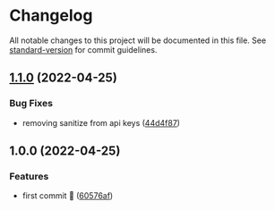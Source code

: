 # Changelog

All notable changes to this project will be documented in this file. See [standard-version](https://github.com/conventional-changelog/standard-version) for commit guidelines.

## [1.1.0](https://github.com/cloudwalk/infinitepay-woocommerce-plugin/compare/v1.0.0...v1.1.0) (2022-04-25)


### Bug Fixes

* removing sanitize from api keys ([44d4f87](https://github.com/cloudwalk/infinitepay-woocommerce-plugin/commit/44d4f87ea98134f8d655beed786bb53862dfaaa2))

## 1.0.0 (2022-04-25)


### Features

* first commit :rocket: ([60576af](https://github.com/cloudwalk/infinitepay-woocommerce-plugin/commit/60576afc20aa73b7fbfb5b13e9503fb77c02eecb))
